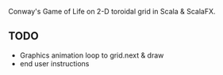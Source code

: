 Conway's Game of Life on 2-D toroidal grid in Scala & ScalaFX.

TODO
----

- Graphics animation loop to grid.next & draw
- end user instructions
